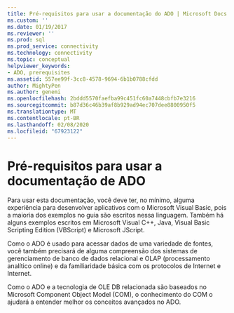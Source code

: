 ```yaml
---
title: Pré-requisitos para usar a documentação do ADO | Microsoft Docs
ms.custom: ''
ms.date: 01/19/2017
ms.reviewer: ''
ms.prod: sql
ms.prod_service: connectivity
ms.technology: connectivity
ms.topic: conceptual
helpviewer_keywords:
- ADO, prerequisites
ms.assetid: 557ee99f-3cc8-4578-9694-6b1b0788cfdd
author: MightyPen
ms.author: genemi
ms.openlocfilehash: 2bddd5570faefba99c451fc60a7448cbfb7e3216
ms.sourcegitcommit: b87d36c46b39af8b929ad94ec707dee8800950f5
ms.translationtype: MT
ms.contentlocale: pt-BR
ms.lasthandoff: 02/08/2020
ms.locfileid: "67923122"
---
```

# <a name="prerequisites-for-using-the-ado-documentation"></a>Pré-requisitos para usar a documentação de ADO
Para usar esta documentação, você deve ter, no mínimo, alguma experiência para desenvolver aplicativos com o Microsoft Visual Basic, pois a maioria dos exemplos no guia são escritos nessa linguagem. Também há alguns exemplos escritos em Microsoft Visual C++, Java, Visual Basic Scripting Edition (VBScript) e Microsoft JScript.  
  
 Como o ADO é usado para acessar dados de uma variedade de fontes, você também precisará de alguma compreensão dos sistemas de gerenciamento de banco de dados relacional e OLAP (processamento analítico online) e da familiaridade básica com os protocolos de Internet e Internet.  
  
 Como o ADO e a tecnologia de OLE DB relacionada são baseados no Microsoft Component Object Model (COM), o conhecimento do COM o ajudará a entender melhor os conceitos avançados no ADO.
